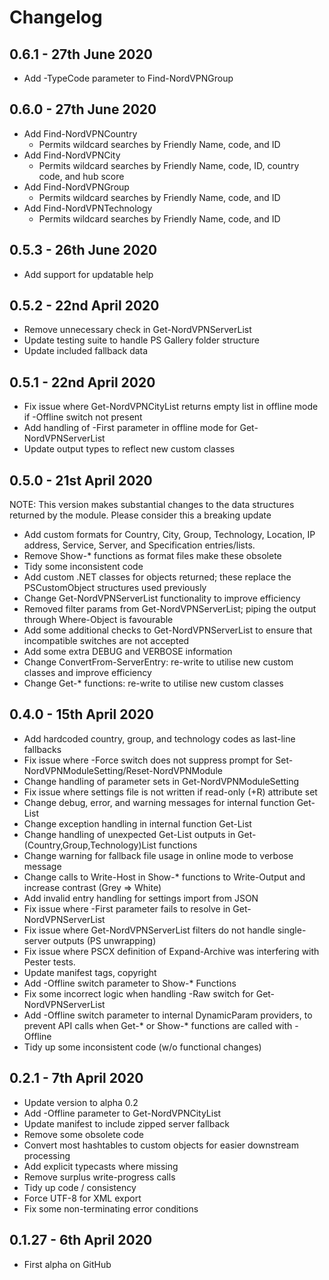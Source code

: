# Changelog

## 0.6.1 - 27th June 2020

- Add -TypeCode parameter to Find-NordVPNGroup

## 0.6.0 - 27th June 2020

- Add Find-NordVPNCountry
  - Permits wildcard searches by Friendly Name, code, and ID
- Add Find-NordVPNCity
  - Permits wildcard searches by Friendly Name, code, ID, country code, and hub score
- Add Find-NordVPNGroup
  - Permits wildcard searches by Friendly Name, code, and ID
- Add Find-NordVPNTechnology
  - Permits wildcard searches by Friendly Name, code, and ID

## 0.5.3 - 26th June 2020

- Add support for updatable help

## 0.5.2 - 22nd April 2020

- Remove unnecessary check in Get-NordVPNServerList
- Update testing suite to handle PS Gallery folder structure
- Update included fallback data

## 0.5.1 - 22nd April 2020

- Fix issue where Get-NordVPNCityList returns empty list in offline
  mode if -Offline switch not present
- Add handling of -First parameter in offline mode for
  Get-NordVPNServerList
- Update output types to reflect new custom classes

## 0.5.0 - 21st April 2020

NOTE: This version makes substantial changes to the data structures
returned by the module. Please consider this a breaking update

- Add custom formats for Country, City, Group, Technology, Location,
  IP address, Service, Server, and Specification entries/lists.
- Remove Show-\* functions as format files make these obsolete
- Tidy some inconsistent code
- Add custom .NET classes for objects returned; these replace the
  PSCustomObject structures used previously
- Change Get-NordVPNServerList functionality to improve efficiency
- Removed filter params from Get-NordVPNServerList; piping the
  output through Where-Object is favourable
- Add some additional checks to Get-NordVPNServerList to ensure that
  incompatible switches are not accepted
- Add some extra DEBUG and VERBOSE information
- Change ConvertFrom-ServerEntry: re-write to utilise new custom
  classes and improve efficiency
- Change Get-\* functions: re-write to utilise new custom classes

## 0.4.0 - 15th April 2020

- Add hardcoded country, group, and technology codes as last-line
  fallbacks
- Fix issue where -Force switch does not suppress prompt for
  Set-NordVPNModuleSetting/Reset-NordVPNModule
- Change handling of parameter sets in Get-NordVPNModuleSetting
- Fix issue where settings file is not written if read-only (+R)
  attribute set
- Change debug, error, and warning messages for internal function
  Get-List
- Change exception handling in internal function Get-List
- Change handling of unexpected Get-List outputs in
  Get-(Country,Group,Technology)List functions
- Change warning for fallback file usage in online mode to verbose
  message
- Change calls to Write-Host in Show-\* functions to Write-Output and
  increase contrast (Grey => White)
- Add invalid entry handling for settings import from JSON
- Fix issue where -First parameter fails to resolve in
  Get-NordVPNServerList
- Fix issue where Get-NordVPNServerList filters do not handle single-
  server outputs (PS unwrapping)
- Fix issue where PSCX definition of Expand-Archive was interfering
  with Pester tests.
- Update manifest tags, copyright
- Add -Offline switch parameter to Show-\* Functions
- Fix some incorrect logic when handling -Raw switch for
  Get-NordVPNServerList
- Add -Offline switch parameter to internal DynamicParam providers, to
  prevent API calls when Get-\* or Show-\* functions are called with
  -Offline
- Tidy up some inconsistent code (w/o functional changes)

## 0.2.1 - 7th April 2020

- Update version to alpha 0.2
- Add -Offline parameter to Get-NordVPNCityList
- Update manifest to include zipped server fallback
- Remove some obsolete code
- Convert most hashtables to custom objects for easier downstream
  processing
- Add explicit typecasts where missing
- Remove surplus write-progress calls
- Tidy up code / consistency
- Force UTF-8 for XML export
- Fix some non-terminating error conditions

## 0.1.27 - 6th April 2020

- First alpha on GitHub
